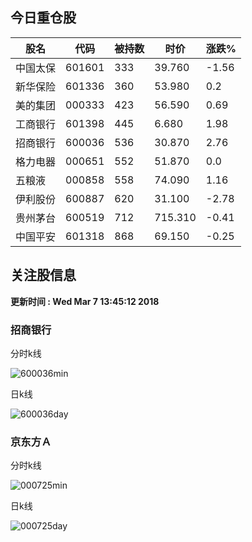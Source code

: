 
## 今日重仓股 

|股名|代码|被持数|时价|涨跌%|
|---|---|---|---|---|
|中国太保|601601|333|39.760|-1.56|
|新华保险|601336|360|53.980|0.2|
|美的集团|000333|423|56.590|0.69|
|工商银行|601398|445|6.680|1.98|
|招商银行|600036|536|30.870|2.76|
|格力电器|000651|552|51.870|0.0|
|五粮液|000858|558|74.090|1.16|
|伊利股份|600887|620|31.100|-2.78|
|贵州茅台|600519|712|715.310|-0.41|
|中国平安|601318|868|69.150|-0.25|

## 关注股信息
**更新时间 : Wed Mar  7 13:45:12 2018**
### 招商银行 
分时k线

![600036min](http://image.sinajs.cn/newchart/min/n/sh600036.gif)

日k线

![600036day](http://image.sinajs.cn/newchart/daily/n/sh600036.gif)

### 京东方Ａ 
分时k线

![000725min](http://image.sinajs.cn/newchart/min/n/sz000725.gif)

日k线

![000725day](http://image.sinajs.cn/newchart/daily/n/sz000725.gif)
